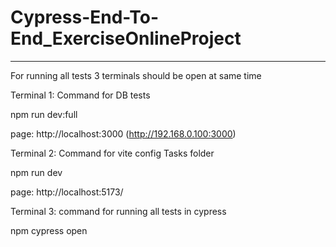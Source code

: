 # Cypress-End-To-End_ExerciseOnlineProject

---------------------------------------------------------------------------------------------
For running all tests 3 terminals should be open at same time

Terminal 1:
Command for DB tests

npm run dev:full

page:
http://localhost:3000 (http://192.168.0.100:3000)

Terminal 2:
Command for vite config Tasks folder

npm run dev

page: 
http://localhost:5173/


Terminal 3:
command for running all tests in cypress

npm cypress open
